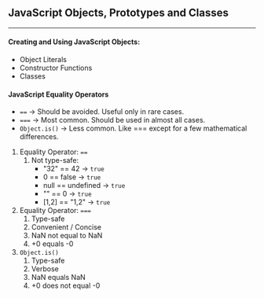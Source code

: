## JavaScript Objects, Prototypes and Classes

___

#### Creating and Using JavaScript Objects:

* Object Literals
* Constructor Functions
* Classes

#### JavaScript Equality Operators

* `==` -> Should be avoided. Useful only in rare cases.
* `===` -> Most common. Should be used in almost all cases.
* `Object.is()` -> Less common. Like === except for a few mathematical differences.

1) Equality Operator: `==`
    1) Not type-safe:
        * "32" == 42 -> `true`
        * 0 == false -> `true`
        * null == undefined -> `true`
        * "" == 0 -> `true`
        * [1,2] == "1,2" -> `true`
2) Equality Operator: `===`
    1) Type-safe
    2) Convenient / Concise
    3) NaN not equal to NaN
    4) +0 equals -0
3) `Object.is()`
    1) Type-safe
    2) Verbose
    3) NaN equals NaN
    4) +0 does not equal -0
